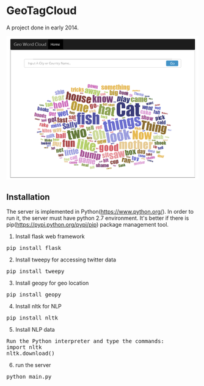 # GeoTagCloud
A project done in early 2014.

![Preview](https://github.com/zamster/GeoTagCloud/blob/master/preview.png?raw=true "Preview")

Installation
------------

The server is implemented in Python(https://www.python.org/). In order to run it, the server must have python 2.7 environment. It's better if there is pip(https://pypi.python.org/pypi/pip) package management tool.

1. Install flask web framework

<pre>
pip install flask
</pre>

2. Install tweepy for accessing twitter data

<pre>
pip install tweepy
</pre>

3. Install geopy for geo location

<pre>
pip install geopy
</pre>


4. Install nltk for NLP

<pre>
pip install nltk
</pre>

5. Install NLP data

<pre>
Run the Python interpreter and type the commands:
import nltk
nltk.download()
</pre>


6. run the server

<pre>
python main.py
</pre>


